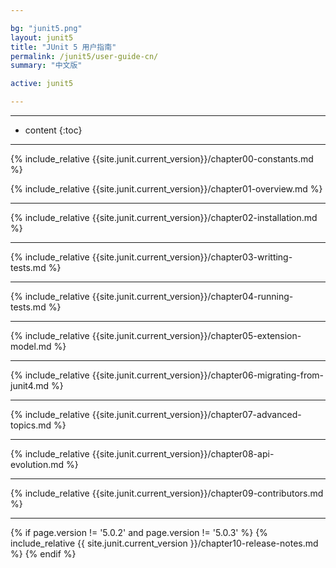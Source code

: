 ```yaml
---

bg: "junit5.png"
layout: junit5
title: "JUnit 5 用户指南"
permalink: /junit5/user-guide-cn/
summary: "中文版"

active: junit5

---
```


---

* content
{:toc}

---

{% include_relative {{site.junit.current_version}}/chapter00-constants.md %}

{% include_relative {{site.junit.current_version}}/chapter01-overview.md %}

---

{% include_relative {{site.junit.current_version}}/chapter02-installation.md %}

---

{% include_relative {{site.junit.current_version}}/chapter03-writting-tests.md %}

---

{% include_relative {{site.junit.current_version}}/chapter04-running-tests.md %}

---

{% include_relative {{site.junit.current_version}}/chapter05-extension-model.md %}

---

{% include_relative {{site.junit.current_version}}/chapter06-migrating-from-junit4.md %}

---

{% include_relative {{site.junit.current_version}}/chapter07-advanced-topics.md %}

---

{% include_relative {{site.junit.current_version}}/chapter08-api-evolution.md %}

---

{% include_relative {{site.junit.current_version}}/chapter09-contributors.md %}

---

{% if page.version != '5.0.2' and page.version != '5.0.3'  %}
  {% include_relative {{ site.junit.current_version }}/chapter10-release-notes.md %}
{% endif %}







